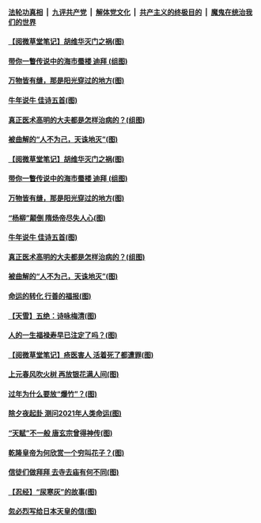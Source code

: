 

####  [法轮功真相](../../../../basic/blob/master/README.md?t=02191901) &nbsp;|&nbsp; [九评共产党](../../../../9ping.md/blob/master/README.md?t=02191901) &nbsp;|&nbsp; [解体党文化](../../../../jtdwh.md/blob/master/README.md?t=02191901)  &nbsp;|&nbsp; [共产主义的终极目的](../../../../gczydzjmd.md/blob/master/README.md?t=02191901) &nbsp;|&nbsp; [魔鬼在统治我们的世界](../../../../mgztzwmdsj.md/blob/master/README.md?t=02191901) 

#### [【阅微草堂笔记】胡维华灭门之祸(图)](../pages/p7/956889.md?t=02191901) 

#### [带你一瞥传说中的海市蜃楼 迪拜 (组图)](../pages/p7/962494.md?t=02191901) 

#### [万物皆有缝，那是阳光穿过的地方(图)](../pages/p7/962851.md?t=02191901) 

#### [牛年说牛 佳诗五首(图)](../pages/p7/962682.md?t=02191901) 

#### [真正医术高明的大夫都是怎样治病的？(组图)](../pages/p7/962567.md?t=02191901) 

#### [被曲解的“人不为己，天诛地灭”(图)](../pages/p7/962489.md?t=02191901) 

#### [【阅微草堂笔记】胡维华灭门之祸(图)](../pages/p7/956889.md?t=02191901) 

#### [带你一瞥传说中的海市蜃楼 迪拜 (组图)](../pages/p7/962494.md?t=02191901) 

#### [万物皆有缝，那是阳光穿过的地方(图)](../pages/p7/962851.md?t=02191901) 

#### [“杨柳”颠倒 隋炀帝尽失人心(图)](../pages/p7/962663.md?t=02191901) 

#### [牛年说牛 佳诗五首(图)](../pages/p7/962682.md?t=02191901) 

#### [真正医术高明的大夫都是怎样治病的？(组图)](../pages/p7/962567.md?t=02191901) 

#### [被曲解的“人不为己，天诛地灭”(图)](../pages/p7/962489.md?t=02191901) 

#### [命运的转化 行善的福报(图)](../pages/p7/962390.md?t=02191901) 

#### [【天雪】五绝：诗咏梅清(图)](../pages/p7/962776.md?t=02191901) 

#### [人的一生福禄寿早已注定了吗？(图)](../pages/p7/962484.md?t=02191901) 


#### [【阅微草堂笔记】疮医害人 活着死了都遭罪(图)](../pages/p7/956888.md?t=02191901) 

#### [上元春风吹火树 再放银花满人间(图)](../pages/p7/961320.md?t=02191901) 

#### [过年为什么要放“爆竹”？(图)](../pages/p7/962456.md?t=02191901) 

#### [除夕夜起卦 测问2021年人类命运(图)](../pages/p7/962396.md?t=02191901) 

#### [“天赋”不一般 唐玄宗曾得神传(图)](../pages/p7/962379.md?t=02191901) 

#### [乾隆皇帝为何欣赏一个穷叫花子？(图)](../pages/p7/962295.md?t=02191901) 

#### [信徒们做拜拜 去寺去庙有何不同(图)](../pages/p7/962323.md?t=02191901) 

#### [【忍经】“尿寒灰”的故事(图)](../pages/p7/962292.md?t=02191901) 

#### [忽必烈写给日本天皇的信(图)](../pages/p7/962030.md?t=02191901) 

